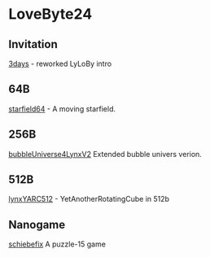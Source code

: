 # LoveByte24

## Invitation

[3days](3days) - reworked LyLoBy intro

## 64B

[starfield64](starfield64) - A moving starfield.

## 256B

[bubbleUniverse4LynxV2](bubbleUniverse4LynxV2) Extended bubble univers verion.

## 512B

[lynxYARC512](lynxYARC512) - YetAnotherRotatingCube in 512b

## Nanogame

[schiebefix](schiebefix) A puzzle-15 game